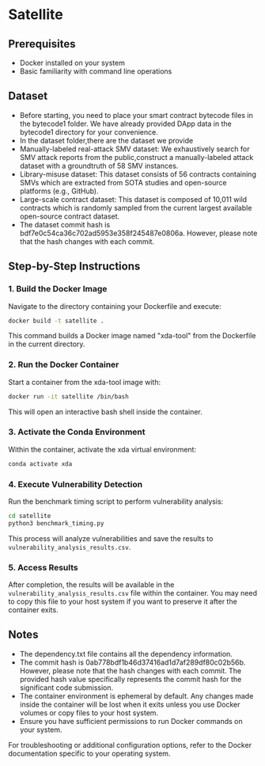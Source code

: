# Satellite

## Prerequisites
- Docker installed on your system
- Basic familiarity with command line operations

## Dataset
- Before starting, you need to place your smart contract bytecode files in the bytecode1 folder. We have already provided DApp data in the bytecode1 directory for your convenience.
- In the dataset folder,there are the dataset we provide
- Manually-labeled real-attack SMV dataset: We exhaustively search for SMV attack reports from the public,construct a manually-labeled attack dataset with a groundtruth of 58 SMV instances.
- Library-misuse dataset: This dataset consists of 56 contracts containing SMVs which are extracted  from SOTA studies and open-source platforms (e.g., GitHub).  
- Large-scale contract dataset: This dataset is composed of 10,011 wild contracts which is randomly sampled from the current largest available open-source contract dataset.
- The dataset commit hash is bdf7e0c54ca36c702ad5953e358f245487e0806a. However, please note that the hash changes with each commit.
## Step-by-Step Instructions

### 1. Build the Docker Image
Navigate to the directory containing your Dockerfile and execute:
```bash
docker build -t satellite .
```
This command builds a Docker image named "xda-tool" from the Dockerfile in the current directory.

### 2. Run the Docker Container
Start a container from the xda-tool image with:
```bash
docker run -it satellite /bin/bash
```
This will open an interactive bash shell inside the container.

### 3. Activate the Conda Environment
Within the container, activate the xda virtual environment:
```bash
conda activate xda
```

### 4. Execute Vulnerability Detection
Run the benchmark timing script to perform vulnerability analysis:

```bash
cd satellite
python3 benchmark_timing.py
```
This process will analyze vulnerabilities and save the results to `vulnerability_analysis_results.csv`.

### 5. Access Results
After completion, the results will be available in the `vulnerability_analysis_results.csv` file within the container. You may need to copy this file to your host system if you want to preserve it after the container exits.

## Notes
- The dependency.txt file contains all the dependency information.
- The commit hash is 0ab778bdf1b46d37416ad1d7af289df80c02b56b. However, please note that the hash changes with each commit. The provided hash value specifically represents the commit hash for the significant code submission.
- The container environment is ephemeral by default. Any changes made inside the container will be lost when it exits unless you use Docker volumes or copy files to your host system.
- Ensure you have sufficient permissions to run Docker commands on your system.

For troubleshooting or additional configuration options, refer to the Docker documentation specific to your operating system.